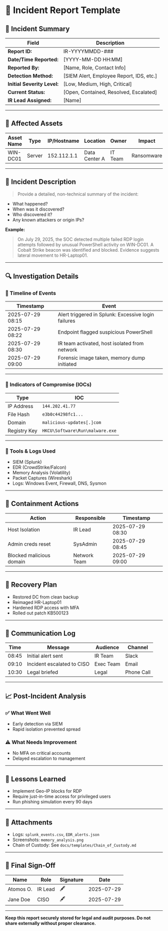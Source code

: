 # 📝 Incident Report Template

## 🧾 Incident Summary

| Field | Description |
|-------|-------------|
| **Report ID:** | IR-YYYYMMDD-### |
| **Date/Time Reported:** | [YYYY-MM-DD HH:MM] |
| **Reported By:** | [Name, Role, Contact Info] |
| **Detection Method:** | [SIEM Alert, Employee Report, IDS, etc.] |
| **Initial Severity Level:** | [Low, Medium, High, Critical] |
| **Current Status:** | [Open, Contained, Resolved, Escalated] |
| **IR Lead Assigned:** | [Name] |

---

## 📍 Affected Assets

| Asset Name | Type | IP/Hostname | Location | Owner | Impact |
|------------|------|-------------|----------|-------|--------|
| WIN-DC01 | Server | 152.112.1.1 | Data Center A | IT Team | Ransomware |

---

## 📣 Incident Description

> Provide a detailed, non-technical summary of the incident:
- What happened?
- When was it discovered?
- Who discovered it?
- Any known attackers or origin IPs?

**Example:**
> On July 29, 2025, the SOC detected multiple failed RDP login attempts followed by unusual PowerShell activity on WIN-DC01. A Cobalt Strike beacon was identified and blocked. Evidence suggests lateral movement to HR-Laptop01.

---

## 🔍 Investigation Details

### 📌 Timeline of Events

| Timestamp | Event |
|-----------|-------|
| 2025-07-29 08:15 | Alert triggered in Splunk: Excessive login failures |
| 2025-07-29 08:22 | Endpoint flagged suspicious PowerShell |
| 2025-07-29 08:30 | IR team activated, host isolated from network |
| 2025-07-29 09:00 | Forensic image taken, memory dump initiated |

---

### 🧪 Indicators of Compromise (IOCs)

| Type | IOC |
|------|-----|
| IP Address | `144.202.41.77` |
| File Hash | `e3b0c44298fc1...` |
| Domain | `malicious-updates[.]com` |
| Registry Key | `HKCU\Software\Run\malware.exe` |

---

### 🧰 Tools & Logs Used

- SIEM (Splunk)
- EDR (CrowdStrike/Falcon)
- Memory Analysis (Volatility)
- Packet Captures (Wireshark)
- Logs: Windows Event, Firewall, DNS, Sysmon

---

## 🧯 Containment Actions

| Action | Responsible | Timestamp |
|--------|-------------|-----------|
| Host Isolation | IR Lead | 2025-07-29 08:30 |
| Admin creds reset | SysAdmin | 2025-07-29 08:45 |
| Blocked malicious domain | Network Team | 2025-07-29 09:00 |

---

## 🔄 Recovery Plan

- Restored DC from clean backup
- Reimaged HR-Laptop01
- Hardened RDP access with MFA
- Rolled out patch KB500123

---

## 📢 Communication Log

| Time | Message | Audience | Channel |
|------|---------|----------|---------|
| 08:45 | Initial alert sent | IR Team | Slack |
| 09:10 | Incident escalated to CISO | Exec Team | Email |
| 10:30 | Legal briefed | Legal | Phone Call |

---

## 📈 Post-Incident Analysis

### ✅ What Went Well

- Early detection via SIEM
- Rapid isolation prevented spread

### ⚠️ What Needs Improvement

- No MFA on critical accounts
- Delayed escalation to management

---

## 📌 Lessons Learned

- Implement Geo-IP blocks for RDP
- Require just-in-time access for privileged users
- Run phishing simulation every 90 days

---

## 📂 Attachments

- Logs: `splunk_events.csv`, `EDR_alerts.json`
- Screenshots: `memory_analysis.png`
- Chain of Custody: See `docs/templates/Chain_of_Custody.md`

---

## 🧾 Final Sign-Off

| Name | Role | Signature | Date |
|------|------|-----------|------|
| Atomos O. | IR Lead | 🖋️ | 2025-07-29 |
| Jane Doe | CISO | 🖋️ | 2025-07-29 |

---

**Keep this report securely stored for legal and audit purposes. Do not share externally without proper clearance.**
